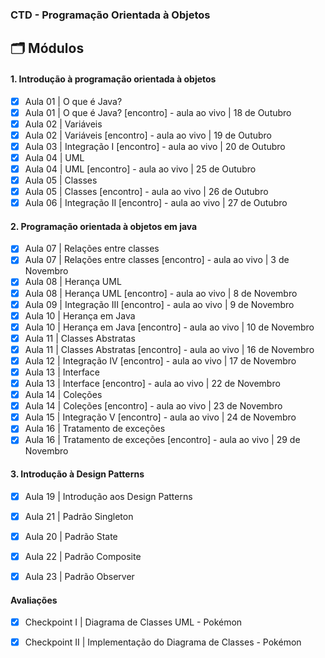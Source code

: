 ### CTD - Programação Orientada à Objetos

## 🗂 Módulos

#### 1. Introdução à programação orientada à objetos

- [x] Aula 01 | O que é Java?
- [x] Aula 01 | O que é Java? [encontro] - aula ao vivo | 18 de Outubro
- [x] Aula 02 | Variáveis
- [x] Aula 02 | Variáveis [encontro] - aula ao vivo | 19 de Outubro
- [x] Aula 03 | Integração I [encontro] - aula ao vivo | 20 de Outubro
- [x] Aula 04 | UML
- [x] Aula 04 | UML [encontro] - aula ao vivo | 25 de Outubro
- [x] Aula 05 | Classes
- [x] Aula 05 | Classes [encontro] - aula ao vivo | 26 de Outubro
- [x] Aula 06 | Integração II [encontro] - aula ao vivo | 27 de Outubro

#### 2. Programação orientada à objetos em java

- [x] Aula 07 | Relações entre classes
- [x] Aula 07 | Relações entre classes [encontro] - aula ao vivo | 3 de Novembro
- [x] Aula 08 | Herança UML
- [x] Aula 08 | Herança UML [encontro] - aula ao vivo | 8 de Novembro
- [x] Aula 09 | Integração III [encontro] - aula ao vivo | 9 de Novembro
- [x] Aula 10 | Herança em Java
- [x] Aula 10 | Herança em Java [encontro] - aula ao vivo | 10 de Novembro
- [x] Aula 11 | Classes Abstratas
- [x] Aula 11 | Classes Abstratas [encontro] - aula ao vivo | 16 de Novembro
- [x] Aula 12 | Integração IV [encontro] - aula ao vivo | 17 de Novembro
- [x] Aula 13 | Interface
- [x] Aula 13 | Interface [encontro] - aula ao vivo | 22 de Novembro
- [x] Aula 14 | Coleções
- [x] Aula 14 | Coleções [encontro] - aula ao vivo | 23 de Novembro
- [x] Aula 15 | Integração V [encontro] - aula ao vivo | 24 de Novembro
- [x] Aula 16 | Tratamento de exceções
- [x] Aula 16 | Tratamento de exceções [encontro] - aula ao vivo | 29 de Novembro

#### 3. Introdução à Design Patterns
- [x] Aula 19 | Introdução aos Design Patterns
- [x] Aula 21 | Padrão Singleton
- [x] Aula 20 | Padrão State
- [x] Aula 22 | Padrão Composite
- [x] Aula 23 | Padrão Observer


#### Avaliações
- [x] Checkpoint I  | Diagrama de Classes UML - Pokémon
- [x] Checkpoint II | Implementação do Diagrama de Classes - Pokémon

